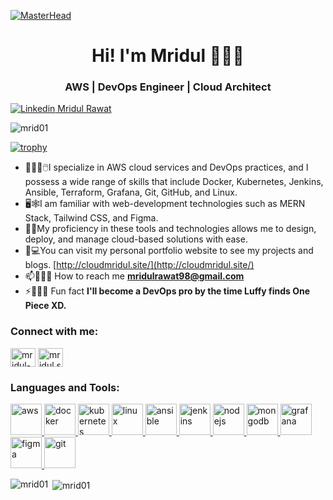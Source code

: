 [![MasterHead](https://cdn.dribbble.com/userupload/8901167/file/original-3fb8edb5ff82d6102464a32841231516.gif)](https://cloudmridul.site)

<h1 align="center">Hi! I'm Mridul 🙋🏻‍♂️</h1>
<h3 align="center">AWS | DevOps Engineer | Cloud Architect </h3>

[![Linkedin](https://i.stack.imgur.com/gVE0j.png) Mridul Rawat](https://www.linkedin.com/in/mridul-rawat/)   
<p align="left">
  <img
    src="https://komarev.com/ghpvc/?username=mrid01&label=Profile%20views&color=0e75b6&style=flat"
    alt="mrid01"
  />
</p>
         
<!-- <p align="left">
  <a href="https://github.com/ryo-ma/github-profile-trophy"
    ><img
      src="https://github-profile-trophy.vercel.app/?username=mrid01"
      alt="mrid01"
  /></a>
</p> -->


[![trophy](https://github-profile-trophy.vercel.app/?username=mrid01&theme=monokai&margin-w=25&title=Repositories,Commits,Followers,Stars,Issues,PullRequest)](https://github.com/ryo-ma/github-profile-trophy)

- 🧑🏻‍💻🖱️I specialize in AWS cloud services and DevOps practices, and I possess a wide range of skills that include Docker, Kubernetes, Jenkins, Ansible, Terraform, Grafana, Git, GitHub, and Linux.
- 🖥️🕸️I am familiar with web-development technologies such as MERN Stack, Tailwind CSS, and Figma.
- 🔏📝My proficiency in these tools and technologies allows me to design, deploy, and manage cloud-based solutions with ease.
- 🏡💻You can visit my personal portfolio website to see my projects and blogs. [http://cloudmridul.site/](http://cloudmridul.site/)
- 📫🕵🏻‍♂️ How to reach me
**mridulrawat98@gmail.com**
- ⚡🤸🏻‍♂️ Fun fact **I'll become a DevOps pro
by the time Luffy finds One Piece XD.**

<h3 align="left">Connect with me:</h3>
<p align="left">
  <a href="https://linkedin.com/in/mridul-rawat-1bba1814a" target="blank"
    ><img
      align="center"
      src="https://cdn.jsdelivr.net/npm/simple-icons@3.0.1/icons/linkedin.svg"
      alt="mridul-rawat-1bba1814a"
      height="30"
      width="40"
  /></a>
  <a href="https://instagram.com/mridul.san" target="blank"
    ><img
      align="center"
      src="https://cdn.jsdelivr.net/npm/simple-icons@3.0.1/icons/instagram.svg"
      alt="mridul.san"
      height="30"
      width="40"
  /></a>
</p>

<h3 align="left">Languages and Tools:</h3>
<p align="left">
  <a href="https://aws.com/" target="_blank">
    <img
      src="https://www.vectorlogo.zone/logos/amazon_aws/amazon_aws-icon.svg"
      alt="aws"
      width="50"
      height="50"
    />
  </a>
  <a href="https://docker.com/" target="_blank">
    <img
      src="https://www.vectorlogo.zone/logos/docker/docker-official.svg"
      alt="docker"
      width="50"
      height="50"
    />
  </a>
  <a href="https://kubernetes.com/" target="_blank">
    <img
      src="https://www.vectorlogo.zone/logos/kubernetes/kubernetes-icon.svg"
      alt="kubernetes"
      width="50"
      height="50"
    />
  </a>
  <a href="https://linux.com/" target="_blank">
    <img
      src="https://www.vectorlogo.zone/logos/linux/linux-icon.svg"
      alt="linux"
      width="50"
      height="50"
    />
  </a>
  <a href="https://ansible.com/" target="_blank">
    <img
      src="https://www.vectorlogo.zone/logos/ansible/ansible-icon.svg"
      alt="ansible"
      width="50"
      height="50"
    />
  </a>
  <a href="https://jenkins.com/" target="_blank">
    <img
      src="https://www.vectorlogo.zone/logos/jenkins/jenkins-icon.svg"
      alt="jenkins"
      width="50"
      height="50"
    />
  </a>
  <a href="https://nodejs.com/" target="_blank">
    <img
      src="https://www.vectorlogo.zone/logos/nodejs/nodejs-icon.svg"
      alt="nodejs"
      width="50"
      height="50"
    />
  </a>
  <a href="https://mongodb.com/" target="_blank">
    <img
      src="https://www.vectorlogo.zone/logos/mongodb/mongodb-icon.svg"
      alt="mongodb"
      width="50"
      height="50"
    />
  </a>
  <a href="https://grafana.com/" target="_blank">
    <img
      src="https://www.vectorlogo.zone/logos/grafana/grafana-icon.svg"
      alt="grafana"
      width="50"
      height="50"
    />
  </a>
  <a href="https://www.figma.com/" target="_blank">
    <img
      src="https://www.vectorlogo.zone/logos/figma/figma-icon.svg"
      alt="figma"
      width="50"
      height="50"
    />
  </a>
  <a href="https://git-scm.com/" target="_blank">
    <img
      src="https://www.vectorlogo.zone/logos/git-scm/git-scm-icon.svg"
      alt="git"
      width="50"
      height="50"
    />
  </a>
</p>

<p>
  <img
    align="left"
    src="https://github-readme-stats.vercel.app/api/top-langs?username=mrid01&show_icons=true&locale=en&layout=compact"
    alt="mrid01"
  />
</p>

<p>
  &nbsp;<img
    align="center"
    src="https://github-readme-stats.vercel.app/api?username=mrid01&show_icons=true&locale=en"
    alt="mrid01"
  />
</p>

